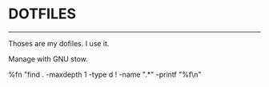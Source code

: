 # DOTFILES
---------------

Thoses are my dofiles. I use it.

Manage with GNU stow.


%fn
"find . -maxdepth 1 -type d ! -name ".*" -printf "%f\n"
